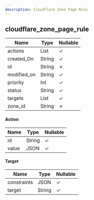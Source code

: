 ```yaml
---
description: Cloudflare Zone Page Rule
---
```

cloudflare_zone_page_rule
-------------------------

| **Name**    | **Type**     | **Nullable** |
| ----------- | ------------ | ------------ |
| actions     | List<Action> | &check;      |
| created_On  | String       | &check;      |
| id          | String       | &cross;      |
| modified_on | String       | &check;      |
| priority    | Int          | &check;      |
| status      | String       | &check;      |
| targets     | List<Target> | &check;      |
| zone_id     | String       | &cross;      |

#### Action
| **Name** | **Type** | **Nullable** |
| -------- | -------- | ------------ |
| id       | String   | &check;      |
| value    | JSON     | &check;      |

#### Target
| **Name**    | **Type** | **Nullable** |
| ----------- | -------- | ------------ |
| constraints | JSON     | &check;      |
| target      | String   | &check;      |
